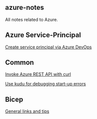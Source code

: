 ## azure-notes

All notes related to Azure.

## Azure Service-Principal

[Create service principal via Azure DevOps](service-principal/create_sp_via_devops.md)


## Common

[Invoke Azure REST API with curl](common/rest-curl.md)

[Use kudu for debugging start-up errors](common/debug_AppService.md)

## Bicep

[General links and tips](bicep/bicep.md)
